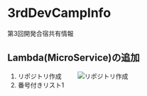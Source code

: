 # 3rdDevCampInfo
第3回開発合宿共有情報

## Lambda(MicroService)の追加
1. リポジトリ作成
　　
![リポジトリ作成](https://user-images.githubusercontent.com/34710839/34205880-82d3e820-e5c7-11e7-8bcc-d6e17efbd26e.png)
　　
1. 番号付きリスト1
